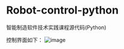# Robot-control-python
智能制造软件技术实践课程源代码(Python)

控制界面如下：
![image](https://github.com/jin-chenghou/Robot-control-python/assets/75016730/b5ca6e17-c066-46f3-afb2-b188ff9de2ac)
